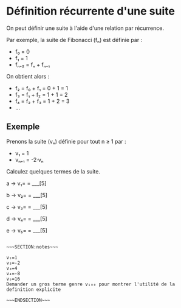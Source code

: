 <!SLIDE>

# Définition récurrente d'une suite

On peut définir une suite à l'aide d'une relation par récurrence.

Par exemple, la suite de Fibonacci (fₙ) est définie par :

 - f₀ = 0
 - f₁ = 1
 - fₙ₊₂ = fₙ + fₙ₊₁

On obtient alors :

 - f₂ = f₀ + f₁ = 0 + 1 = 1
 - f₃ = f₁ + f₂ = 1 + 1 = 2
 - f₄ = f₂ + f₃ = 1 + 2 = 3
 - …

<!SLIDE form=recurrent_exemple>
## Exemple

Prenons la suite (vₙ) définie pour tout n ≥ 1 par :

 - v₁ = 1
 - vₙ₊₁ = -2·vₙ

Calculez quelques termes de la suite.

a -> v₁= = ___[5]

b -> v₂= = ___[5]

c -> v₃= = ___[5]

d -> v₄= = ___[5]

e -> v₅= = ___[5]


~~~FORM:recurrent_exemple~~~

~~~SECTION:notes~~~

v₁=1
v₂=-2
v₃=4
v₄=-8
v₅=16
Demander un gros terme genre v₁₀₀ pour montrer l'utilité de la definition explicite

~~~ENDSECTION~~~
